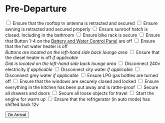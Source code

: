<link href="../styles/custom.css" rel="stylesheet" />

# Pre-Departure

<label for="antenna" class="top"><input type="checkbox" id="antenna" /> Ensure that the rooftop tv antenna is retracted and secured</label>
<label for="awning" class="alt"><input type="checkbox" id="awning" /> Ensure awning is retracted and secured properly</label>
<label for="sunroof"> <input type="checkbox" id="sunroof" /> Ensure sunroof hatch is closed. Including in the bathroom</label>
<label for="bike-rack" class="alt"><input type="checkbox" id="bike-rack" /> Ensure bike rack is secure</label>
<label for="control-panel"><input type="checkbox" id="control-panel" /> Ensure that Button 1-4 on the [Battery and Water Control Panel](../guides/control-panel.md) are off</label>
<label for="water-heater" class="alt"><input type="checkbox" id="water-heater"/> Ensure that the hot water heater is off<br/>
*Buttons are located on the left-hand side back lounge area*</label>
<label for="diesel-heater"><input type="checkbox" id="diesel-heater" /> Ensure that the diesel heater is off *if applicable*<br/>
*Dial is located on the left-hand side back lounge area*</label>
<label for="power" class="alt"><input type="checkbox" id="power"/> Disconnect 240v electricity *if applicable*</label>
<label for="city-water"><input type="checkbox" id="city-water"/> Disconnect city water *if applicable*</label>
<label for="grey-water" class="alt"><input type="checkbox" id="grey-water"/> Disconnect grey water *if applicable*</label>
<label for="lpg"><input type="checkbox" id="lpg"/> Ensure LPG gas bottles are turned off</label>
<label for="windows" class="alt"><input type="checkbox" id="windows"/> Ensure that the windows are securely closed and locked</label>
<label for="kitchen"><input type="checkbox" id="kitchen"/> Ensure everything in the kitchen has been put away and is rattle-proof</label>
<label for="doors" class="alt"><input type="checkbox" id="doors"/> Secure all drawers and doors</label>
<label for="lose-objects"><input type="checkbox" id="lose-objects"/> Secure all loose objects for travel</label>
<label for="start-engine" class="alt"><input type="checkbox" id="start-engine"/> Start the engine for warm up</label>
<label for="refrigerator"><input type="checkbox" id="refrigerator"/> Ensure that the refrigerator (in auto mode) has shifted back 12v</label>

<a href="on-arrival.html" class="right">
<button class="button-basic">On Arrival <i class="arrow arrow-right" /></button>
</a>